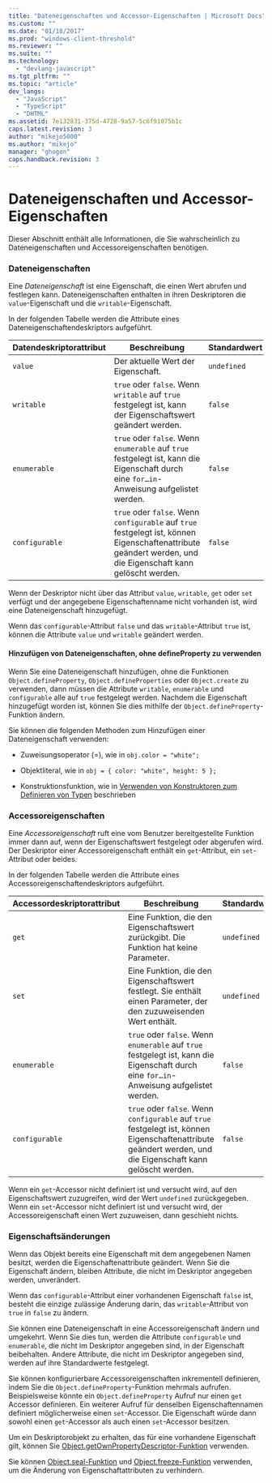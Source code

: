 ```yaml
---
title: "Dateneigenschaften und Accessor-Eigenschaften | Microsoft Docs"
ms.custom: ""
ms.date: "01/18/2017"
ms.prod: "windows-client-threshold"
ms.reviewer: ""
ms.suite: ""
ms.technology: 
  - "devlang-javascript"
ms.tgt_pltfrm: ""
ms.topic: "article"
dev_langs: 
  - "JavaScript"
  - "TypeScript"
  - "DHTML"
ms.assetid: 7e132831-375d-4728-9a57-5c6f91075b1c
caps.latest.revision: 3
author: "mikejo5000"
ms.author: "mikejo"
manager: "ghogen"
caps.handback.revision: 3
---
```

# Dateneigenschaften und Accessor-Eigenschaften
Dieser Abschnitt enthält alle Informationen, die Sie wahrscheinlich zu Dateneigenschaften und Accessoreigenschaften benötigen.  
  
### Dateneigenschaften  
 Eine *Dateneigenschaft* ist eine Eigenschaft, die einen Wert abrufen und festlegen kann.  Dateneigenschaften enthalten in ihren Deskriptoren die `value`\-Eigenschaft und die `writable`\-Eigenschaft.  
  
 In der folgenden Tabelle werden die Attribute eines Dateneigenschaftendeskriptors aufgeführt.  
  
|Datendeskriptorattribut|Beschreibung|Standardwert|  
|-----------------------------|------------------|------------------|  
|`value`|Der aktuelle Wert der Eigenschaft.|`undefined`|  
|`writable`|`true` oder `false`.  Wenn `writable` auf `true` festgelegt ist, kann der Eigenschaftswert geändert werden.|`false`|  
|`enumerable`|`true` oder `false`.  Wenn `enumerable` auf `true` festgelegt ist, kann die Eigenschaft durch eine `for…in`\-Anweisung aufgelistet werden.|`false`|  
|`configurable`|`true` oder `false`.  Wenn `configurable` auf `true` festgelegt ist, können Eigenschaftenattribute geändert werden, und die Eigenschaft kann gelöscht werden.|`false`|  
  
 Wenn der Deskriptor nicht über das Attribut `value`, `writable`, `get` oder `set` verfügt und der angegebene Eigenschaftenname nicht vorhanden ist, wird eine Dateneigenschaft hinzugefügt.  
  
 Wenn das `configurable`\-Attribut `false` und das `writable`\-Attribut `true` ist, können die Attribute `value` und `writable` geändert werden.  
  
#### Hinzufügen von Dateneigenschaften, ohne defineProperty zu verwenden  
 Wenn Sie eine Dateneigenschaft hinzufügen, ohne die Funktionen `Object.defineProperty`, `Object.defineProperties` oder `Object.create` zu verwenden, dann müssen die Attribute `writable`, `enumerable` und `configurable` alle auf `true` festgelegt werden.  Nachdem die Eigenschaft hinzugefügt worden ist, können Sie dies mithilfe der `Object.defineProperty`\-Funktion ändern.  
  
 Sie können die folgenden Methoden zum Hinzufügen einer Dateneigenschaft verwenden:  
  
-   Zuweisungsoperator \(\=\), wie in `obj.color = "white";`  
  
-   Objektliteral, wie in `obj = { color: "white", height: 5 };`  
  
-   Konstruktionsfunktion, wie in [Verwenden von Konstruktoren zum Definieren von Typen](../../javascript/advanced/using-constructors-to-define-types.md) beschrieben  
  
### Accessoreigenschaften  
 Eine *Accessoreigenschaft* ruft eine vom Benutzer bereitgestellte Funktion immer dann auf, wenn der Eigenschaftswert festgelegt oder abgerufen wird.  Der Deskriptor einer Accessoreigenschaft enthält ein `get`\-Attribut, ein `set`\-Attribut oder beides.  
  
 In der folgenden Tabelle werden die Attribute eines Accessoreigenschaftendeskriptors aufgeführt.  
  
|Accessordeskriptorattribut|Beschreibung|Standardwert|  
|--------------------------------|------------------|------------------|  
|`get`|Eine Funktion, die den Eigenschaftswert zurückgibt.  Die Funktion hat keine Parameter.|`undefined`|  
|`set`|Eine Funktion, die den Eigenschaftswert festlegt.  Sie enthält einen Parameter, der den zuzuweisenden Wert enthält.|`undefined`|  
|`enumerable`|`true` oder `false`.  Wenn `enumerable` auf `true` festgelegt ist, kann die Eigenschaft durch eine `for…in`\-Anweisung aufgelistet werden.|`false`|  
|`configurable`|`true` oder `false`.  Wenn `configurable` auf `true` festgelegt ist, können Eigenschaftenattribute geändert werden, und die Eigenschaft kann gelöscht werden.|`false`|  
  
 Wenn ein `get`\-Accessor nicht definiert ist und versucht wird, auf den Eigenschaftswert zuzugreifen, wird der Wert `undefined` zurückgegeben.  Wenn ein `set`\-Accessor nicht definiert ist und versucht wird, der Accessoreigenschaft einen Wert zuzuweisen, dann geschieht nichts.  
  
### Eigenschaftsänderungen  
 Wenn das Objekt bereits eine Eigenschaft mit dem angegebenen Namen besitzt, werden die Eigenschaftenattribute geändert.  Wenn Sie die Eigenschaft ändern, bleiben Attribute, die nicht im Deskriptor angegeben werden, unverändert.  
  
 Wenn das `configurable`\-Attribut einer vorhandenen Eigenschaft `false` ist, besteht die einzige zulässige Änderung darin, das `writable`\-Attribut von `true` in `false` zu ändern.  
  
 Sie können eine Dateneigenschaft in eine Accessoreigenschaft ändern und umgekehrt.  Wenn Sie dies tun, werden die Attribute `configurable` und `enumerable`, die nicht im Deskriptor angegeben sind, in der Eigenschaft beibehalten.  Andere Attribute, die nicht im Deskriptor angegeben sind, werden auf ihre Standardwerte festgelegt.  
  
 Sie können konfigurierbare Accessoreigenschaften inkrementell definieren, indem Sie die `Object.defineProperty`\-Funktion mehrmals aufrufen.  Beispielsweise könnte ein `Object.defineProperty` Aufruf nur einen `get` Accessor definieren.  Ein weiterer Aufruf für denselben Eigenschaftennamen definiert möglicherweise einen `set`\-Accessor.  Die Eigenschaft würde dann sowohl einen `get`\-Accessor als auch einen `set`\-Accessor besitzen.  
  
 Um ein Deskriptorobjekt zu erhalten, das für eine vorhandene Eigenschaft gilt, können Sie [Object.getOwnPropertyDescriptor\-Funktion](../../javascript/reference/object-getownpropertydescriptor-function-javascript.md) verwenden.  
  
 Sie können [Object.seal\-Funktion](../../javascript/reference/object-seal-function-javascript.md) und [Object.freeze\-Funktion](../../javascript/reference/object-freeze-function-javascript.md) verwenden, um die Änderung von Eigenschaftattributen zu verhindern.